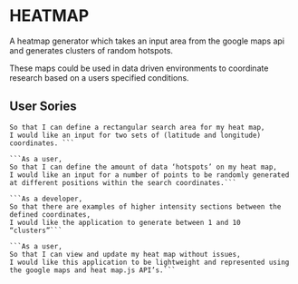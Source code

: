 # HEATMAP

A heatmap generator which takes an input area from the google maps api and generates clusters of random hotspots.

These maps could be used in data driven environments to coordinate research based on a users specified conditions.

## User Sories

```As a user,
So that I can define a rectangular search area for my heat map,
I would like an input for two sets of (latitude and longitude) coordinates. ```

```As a user,
So that I can define the amount of data ‘hotspots’ on my heat map,
I would like an input for a number of points to be randomly generated at different positions within the search coordinates.```

```As a developer,
So that there are examples of higher intensity sections between the defined coordinates,
I would like the application to generate between 1 and 10 “clusters”```

```As a user,
So that I can view and update my heat map without issues,
I would like this application to be lightweight and represented using the google maps and heat map.js API’s.```
